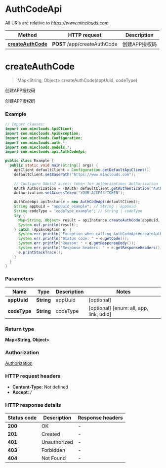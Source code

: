 # AuthCodeApi

All URIs are relative to *https://www.minclouds.com*

Method | HTTP request | Description
------------- | ------------- | -------------
[**createAuthCode**](AuthCodeApi.md#createAuthCode) | **POST** /app/createAuthCode | 创建APP授权码


<a name="createAuthCode"></a>
# **createAuthCode**
> Map&lt;String, Object&gt; createAuthCode(appUuid, codeType)

创建APP授权码

创建APP授权码

### Example
```java
// Import classes:
import com.minclouds.ApiClient;
import com.minclouds.ApiException;
import com.minclouds.Configuration;
import com.minclouds.auth.*;
import com.minclouds.models.*;
import com.minclouds.api.AuthCodeApi;

public class Example {
  public static void main(String[] args) {
    ApiClient defaultClient = Configuration.getDefaultApiClient();
    defaultClient.setBasePath("https://www.minclouds.com");
    
    // Configure OAuth2 access token for authorization: Authorization
    OAuth Authorization = (OAuth) defaultClient.getAuthentication("Authorization");
    Authorization.setAccessToken("YOUR ACCESS TOKEN");

    AuthCodeApi apiInstance = new AuthCodeApi(defaultClient);
    String appUuid = "appUuid_example"; // String | appUuid
    String codeType = "codeType_example"; // String | codeType
    try {
      Map<String, Object> result = apiInstance.createAuthCode(appUuid, codeType);
      System.out.println(result);
    } catch (ApiException e) {
      System.err.println("Exception when calling AuthCodeApi#createAuthCode");
      System.err.println("Status code: " + e.getCode());
      System.err.println("Reason: " + e.getResponseBody());
      System.err.println("Response headers: " + e.getResponseHeaders());
      e.printStackTrace();
    }
  }
}
```

### Parameters

Name | Type | Description  | Notes
------------- | ------------- | ------------- | -------------
 **appUuid** | **String**| appUuid | [optional]
 **codeType** | **String**| codeType | [optional] [enum: all, app, link, udid]

### Return type

**Map&lt;String, Object&gt;**

### Authorization

[Authorization](../README.md#Authorization)

### HTTP request headers

 - **Content-Type**: Not defined
 - **Accept**: */*

### HTTP response details
| Status code | Description | Response headers |
|-------------|-------------|------------------|
**200** | OK |  -  |
**201** | Created |  -  |
**401** | Unauthorized |  -  |
**403** | Forbidden |  -  |
**404** | Not Found |  -  |

